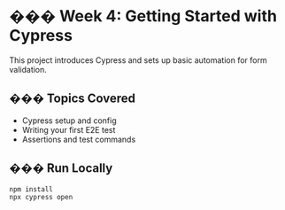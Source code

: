 # ��� Week 4: Getting Started with Cypress

This project introduces Cypress and sets up basic automation for form validation.

## ��� Topics Covered
- Cypress setup and config
- Writing your first E2E test
- Assertions and test commands

## ���️ Run Locally

```bash
npm install
npx cypress open
```
